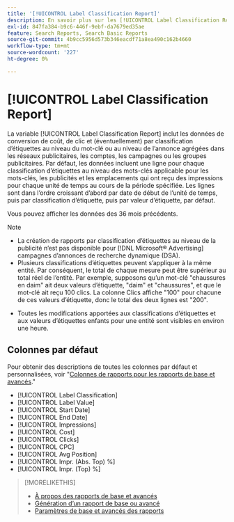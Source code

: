 ```yaml
---
title: '[!UICONTROL Label Classification Report]'
description: En savoir plus sur les [!UICONTROL Label Classification Report].
exl-id: 847fa384-b9c6-446f-9ebf-da7679ed35ae
feature: Search Reports, Search Basic Reports
source-git-commit: 4b9cc5956d573b346eacdf71a8ea490c162b4660
workflow-type: tm+mt
source-wordcount: '227'
ht-degree: 0%

---
```


# [!UICONTROL Label Classification Report]

La variable [!UICONTROL Label Classification Report] inclut les données de conversion de coût, de clic et (éventuellement) par classification d’étiquettes au niveau du mot-clé ou au niveau de l’annonce agrégées dans les réseaux publicitaires, les comptes, les campagnes ou les groupes publicitaires. Par défaut, les données incluent une ligne pour chaque classification d’étiquettes au niveau des mots-clés applicable pour les mots-clés, les publicités et les emplacements qui ont reçu des impressions pour chaque unité de temps au cours de la période spécifiée. Les lignes sont dans l’ordre croissant d’abord par date de début de l’unité de temps, puis par classification d’étiquette, puis par valeur d’étiquette, par défaut.

Vous pouvez afficher les données des 36 mois précédents.

>[!NOTE]
>
>* La création de rapports par classification d’étiquettes au niveau de la publicité n’est pas disponible pour [!DNL Microsoft® Advertising] campagnes d’annonces de recherche dynamique (DSA).
>* Plusieurs classifications d’étiquettes peuvent s’appliquer à la même entité. Par conséquent, le total de chaque mesure peut être supérieur au total réel de l’entité. Par exemple, supposons qu’un mot-clé &quot;chaussures en daim&quot; ait deux valeurs d’étiquette, &quot;daim&quot; et &quot;chaussures&quot;, et que le mot-clé ait reçu 100 clics. La colonne Clics affiche &quot;100&quot; pour chacune de ces valeurs d’étiquette, donc le total des deux lignes est &quot;200&quot;.
* Toutes les modifications apportées aux classifications d’étiquettes et aux valeurs d’étiquettes enfants pour une entité sont visibles en environ une heure.

## Colonnes par défaut

Pour obtenir des descriptions de toutes les colonnes par défaut et personnalisées, voir &quot;[Colonnes de rapports pour les rapports de base et avancés](basic-advanced-report-columns.md).&quot;

* [!UICONTROL Label Classification]
* [!UICONTROL Label Value]
* [!UICONTROL Start Date]
* [!UICONTROL End Date]
* [!UICONTROL Impressions]
* [!UICONTROL Cost]
* [!UICONTROL Clicks]
* [!UICONTROL CPC]
* [!UICONTROL Avg Position]
* [!UICONTROL Impr. (Abs. Top) %]
* [!UICONTROL Impr. (Top) %]

>[!MORELIKETHIS]
>
>* [À propos des rapports de base et avancés](basic-advanced-report-about.md)
>* [Génération d’un rapport de base ou avancé](basic-advanced-report-generate.md)
>* [Paramètres de base et avancés des rapports](basic-advanced-report-settings.md)
